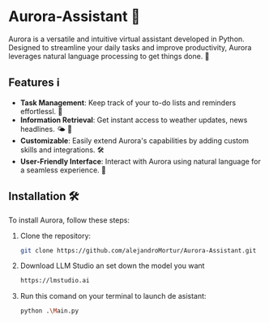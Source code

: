 # Aurora-Assistant 🌟

Aurora is a versatile and intuitive virtual assistant developed in Python. Designed to streamline your daily tasks and improve productivity, Aurora leverages natural language processing to get things done. 🚀

## Features ℹ️

- **Task Management**: Keep track of your to-do lists and reminders effortlessl. 📝
- **Information Retrieval**: Get instant access to weather updates, news headlines. 🌤️ 📰
- **Customizable**: Easily extend Aurora's capabilities by adding custom skills and integrations. 🛠️
- **User-Friendly Interface**: Interact with Aurora using natural language for a seamless experience. 💬

## Installation 🛠️

To install Aurora, follow these steps:

1. Clone the repository:

   ```bash
   git clone https://github.com/alejandroMortur/Aurora-Assistant.git
   ```
2. Download LLM Studio an set down the model you want

   ```bash
   https://lmstudio.ai
   ```

3. Run this comand on your terminal to launch de asistant:

   ```bash
   python .\Main.py
   ```